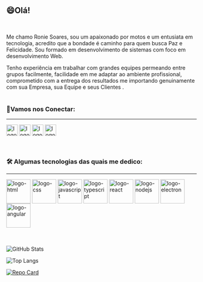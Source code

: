 <h2>😄Olá!</h2>
<br>

Me chamo Ronie Soares, sou um apaixonado por motos e um entusiata em tecnologia, acredito que a bondade é caminho para quem busca Paz e Felicidade. Sou formado em desenvolvimento de sistemas com foco em desenvolvimento Web.

Tenho experiência em trabalhar com grandes equipes permeando entre grupos facilmente, facilidade em me adaptar ao ambiente profissional, comprometido com a entrega dos resultados me importando genuinamente com sua Empresa, sua Equipe e seus Clientes .
<br>
<br>

<h3>📱Vamos nos Conectar:</h3>
<hr>
<div>
<a style="display:inline-block"  url="https://www.linkedin.com/in/ronie-soares-2a5720221/" 
><img align="center" alt="logo-html" width="30" height="30" src="https://cdn.jsdelivr.net/npm/simple-icons@3.13.0/icons/linkedin.svg"> </a>
<a style="display:inline-block" url="https://www.instagram.com/ronie_soares/" 
><img align="center" alt="logo-html" width="30" height="30" src="https://cdn.jsdelivr.net/npm/simple-icons@3.13.0/icons/instagram.svg"> </a>
<a style="display:inline-block"  url="" 
><img align="center" alt="logo-html" width="30" height="30" src="https://cdn.jsdelivr.net/npm/simple-icons@3.13.0/icons/discord.svg"> </a>
<a style="display:inline-block" href="mailto:ronie.profissional@gmail.com" 
><img align="center" alt="logo-html" width="30" height="30" src="https://cdn.jsdelivr.net/npm/simple-icons@3.13.0/icons/gmail.svg"> </a>
</div>
<br>
<br>

<h3>🛠️ Algumas tecnologias das quais me dedico:</h3>
<hr>
<div>
  <img align="center" alt="logo-html" width="64" height="64" src="https://cdn.jsdelivr.net/gh/devicons/devicon/icons/html5/html5-original.svg">
  <img align="center" alt="logo-css" width="64" height="64" src="https://cdn.jsdelivr.net/gh/devicons/devicon/icons/css3/css3-original.svg">
  <img align="center" alt="logo-javascript" width="64" height="64" src="https://cdn.jsdelivr.net/gh/devicons/devicon/icons/javascript/javascript-original.svg">
  <img align="center" alt="logo-typescript" width="64" height="64" src="https://cdn.jsdelivr.net/gh/devicons/devicon/icons/typescript/typescript-original.svg">
  <img align="center" alt="logo-react" width="64" height="64" src="https://cdn.jsdelivr.net/gh/devicons/devicon/icons/react/react-original.svg">
  <img align="center" alt="logo-nodejs" width="64" height="64" src="https://cdn.jsdelivr.net/gh/devicons/devicon/icons/nodejs/nodejs-original.svg" />      
  <img align="center" alt="logo-electron" width="64" height="64" src="https://cdn.jsdelivr.net/gh/devicons/devicon/icons/electron/electron-original.svg" />
  <img align="center" alt="logo-angular" width="64" height="64" src="https://cdn.jsdelivr.net/gh/devicons/devicon/icons/angularjs/angularjs-original.svg">
          
</div>
<br>
<br>

![GitHub Stats](https://github-readme-stats.vercel.app/api?username=Ronie-Soares&theme=transparent&bg_color=000&border_color=4E4FEB&show_icons=true&icon_color=fff&title_color=fff&text_color=4E4FEB)

![Top Langs](https://github-readme-stats-git-masterrstaa-rickstaa.vercel.app/api/top-langs/?username=Ronie-Soares&layout=compact&bg_color=000&border_color=30A3DC&title_color=E94D5F&text_color=FFF)

[![Repo Card](https://github-readme-stats.vercel.app/api/pin/?username=Ronie-Soares&repo=Ronie-Soares&bg_color=000&border_color=30A3DC&show_icons=true&icon_color=30A3DC&title_color=E94D5F&text_color=FFF)](https://github.com/Ronie-Soares/Ronie-Soares)
